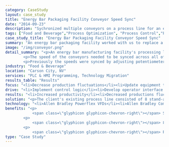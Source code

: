 ```yaml
---
category: CaseStudy
layout: case_study
title: "Energy Bar Packaging Facility Conveyor Speed Sync"
date: "2014-09-23"
description: "Sychronized multiple conveyors on a process line for an energy bar manufacturing facility."
tags: ["Food and Beverage","Process Optimization", "Process Control","PLC","HMI"]
case_study_title: "Energy Bar Packaging Facility Conveyor Speed Sync"
summary: "An energy bar packaging facility worked with us to replace a faulty mixer control system and upgrade it to modern standards."
image: "/img/conveyor.png"
detail_summary: "<p>An energy bar manufacturing facility's processing line used eight standalone piece of equipment with conveyor belts.</p>
		<p>The speed of the conveyors needed to be synced across all of the machines for optimal operation.</p>
		<p>Previously the speeds were synced by adjusting potentiometers on each piece of equipment leading to speed variations throughout the line.</p><p>We worked with the staff to implement a PLC based system with an operator interface to set the speeds for the line and select which speed should be used at any given time.</p>"
industry: "Food & Beverage"
location: "Carson City, NV"
services: "PLC & HMI Programming, Technology Migration"
results_table: "Results"
focus: "<li>Decrease production fluctuations</li><li>Update equipment to modern standards</li><li>Incorporate recipe management</li>"
drive: "<li>Implement control logic</li><li>Develop operator interface based on existing standards</li><li>Implement system and train personnel on its operation</li>"
results: "<li>Increased productivity</li><li>Decreased productions fluctuations</li><li>Decreased maintenance overhead</li>"
solution: "<p>The client's existing process line consisted of 8 stand-alone machines taking raw ingredients, forming them into bars, enrobing in chocolate and drying them prior to entering the packaging line.</p><p>Each of these machines has a conveyor with a locally configurable speed for each piece of equipment. Operators were spending a signficant amount of time adjusting the speeds for each piece of equipment when changing products, resulting in issues when the speeds were not exactly the same.</p><p>We implemented a system using Allen Bradley CompactLogix PLC and Panelview Plus to communicate with Powerflex 4 and 5 VFDs installed on each piece of equipment.</p><p>The local control capability for each machine was replaced by a screen on the Panelview Plus allowing the operators to set a desired speed and the PLC calculating the required values for each drive based on its conveyor properties and gear ratios. The operators were also given the capability to configure speeds for various products giving them a drop-down menu to cut changeover times essentially to zero with respect to adjusting the speed of the line.</p>"
technology: "<li>Allen Bradley Powerflex VFDs</li><li>Allen Bradley CompactLogix PLC</li><li>Allen Bradley Panelview Plus</li>"
benefits: "<p>
	        <span class=\"glyphicon glyphicon-chevron-right\"></span> Stand alone equipment now integrated with a PLC to provide the capability for full-line automation</p>
	    <p>
	     	<span class=\"glyphicon glyphicon-chevron-right\"></span> 8 pieces of equipment with local control can now be operated from one operator interface</p>
	    <p>
	        <span class=\"glyphicon glyphicon-chevron-right\"></span> Recipe management capabilities enable operators to configure speeds for various products</p>"
type: "Case Study"
---
```


